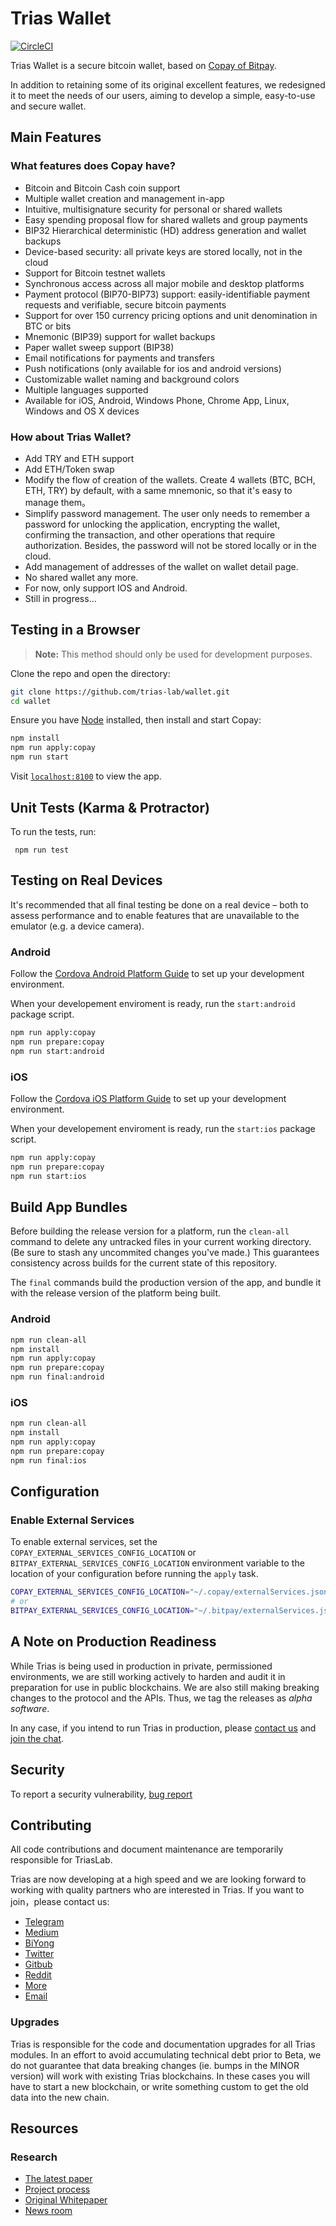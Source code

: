 # Trias Wallet

[![CircleCI](https://img.shields.io/circleci/project/github/trias-lab/wallet/master.svg)](https://circleci.com/gh/trias-lab/wallet/)

Trias Wallet is a secure bitcoin wallet, based on [Copay of Bitpay](https://github.com/bitpay/copay).

In addition to retaining some of its original excellent features, we redesigned it to meet the needs of our users, aiming to develop a simple, easy-to-use and secure wallet.

## Main Features

### What features does Copay have?
- Bitcoin and Bitcoin Cash coin support
- Multiple wallet creation and management in-app
- Intuitive, multisignature security for personal or shared wallets
- Easy spending proposal flow for shared wallets and group payments
- BIP32 Hierarchical deterministic (HD) address generation and wallet backups
- Device-based security: all private keys are stored locally, not in the cloud
- Support for Bitcoin testnet wallets
- Synchronous access across all major mobile and desktop platforms
- Payment protocol (BIP70-BIP73) support: easily-identifiable payment requests and verifiable, secure bitcoin payments
- Support for over 150 currency pricing options and unit denomination in BTC or bits
- Mnemonic (BIP39) support for wallet backups
- Paper wallet sweep support (BIP38)
- Email notifications for payments and transfers
- Push notifications (only available for ios and android versions)
- Customizable wallet naming and background colors
- Multiple languages supported
- Available for iOS, Android, Windows Phone, Chrome App, Linux, Windows and OS X devices

### How about Trias Wallet?
- Add TRY and ETH support
- Add ETH/Token swap
- Modify the flow of creation of the wallets. Create 4 wallets (BTC, BCH, ETH, TRY) by default, with a same mnemonic, so that it's easy to manage them。
- Simplify password management. The user only needs to remember a password for unlocking the application, encrypting the wallet, confirming the transaction, and other operations that require authorization. Besides, the password will not be stored locally or in the cloud.
- Add management of addresses of the wallet on wallet detail page.
- No shared wallet any more.
- For now, only support IOS and Android. 
- Still in progress...

## Testing in a Browser

> **Note:** This method should only be used for development purposes. 

Clone the repo and open the directory:

```sh
git clone https://github.com/trias-lab/wallet.git
cd wallet
```

Ensure you have [Node](https://nodejs.org/) installed, then install and start Copay:

```sh
npm install
npm run apply:copay
npm run start
```

Visit [`localhost:8100`](http://localhost:8100/) to view the app.

## Unit Tests (Karma & Protractor)

To run the tests, run:

```
 npm run test
```

## Testing on Real Devices

It's recommended that all final testing be done on a real device – both to assess performance and to enable features that are unavailable to the emulator (e.g. a device camera).

### Android

Follow the [Cordova Android Platform Guide](https://cordova.apache.org/docs/en/latest/guide/platforms/android/) to set up your development environment.

When your developement enviroment is ready, run the `start:android` package script.

```sh
npm run apply:copay
npm run prepare:copay
npm run start:android
```

### iOS

Follow the [Cordova iOS Platform Guide](https://cordova.apache.org/docs/en/latest/guide/platforms/ios/) to set up your development environment.

When your developement enviroment is ready, run the `start:ios` package script.

```sh
npm run apply:copay
npm run prepare:copay
npm run start:ios
```

## Build App Bundles

Before building the release version for a platform, run the `clean-all` command to delete any untracked files in your current working directory. (Be sure to stash any uncommited changes you've made.) This guarantees consistency across builds for the current state of this repository.

The `final` commands build the production version of the app, and bundle it with the release version of the platform being built.

### Android

```sh
npm run clean-all
npm install
npm run apply:copay
npm run prepare:copay
npm run final:android
```

### iOS

```sh
npm run clean-all
npm install
npm run apply:copay
npm run prepare:copay
npm run final:ios
```

## Configuration

### Enable External Services

To enable external services, set the `COPAY_EXTERNAL_SERVICES_CONFIG_LOCATION` or `BITPAY_EXTERNAL_SERVICES_CONFIG_LOCATION` environment variable to the location of your configuration before running the `apply` task.

```sh
COPAY_EXTERNAL_SERVICES_CONFIG_LOCATION="~/.copay/externalServices.json" npm run apply:copay
# or
BITPAY_EXTERNAL_SERVICES_CONFIG_LOCATION="~/.bitpay/externalServices.json" npm run apply:bitpay
```

## A Note on Production Readiness

While Trias is being used in production in private, permissioned
environments, we are still working actively to harden and audit it in preparation
for use in public blockchains.
We are also still making breaking changes to the protocol and the APIs.
Thus, we tag the releases as _alpha software_.

In any case, if you intend to run Trias in production,
please [contact us](mailto:contact@trias.one) and [join the chat](https://www.trias.one).

## Security

To report a security vulnerability, [bug report](mailto:contact@trias.one)

## Contributing

All code contributions and document maintenance are temporarily responsible for TriasLab.

Trias are now developing at a high speed and we are looking forward to working with quality partners who are interested in Trias. If you want to join，please contact us:

- [Telegram](https://t.me/triaslab)
- [Medium](https://medium.com/@Triaslab)
- [BiYong](https://0.plus/#/triaslab)
- [Twitter](https://twitter.com/triaslab)
- [Gitbub](https://github.com/trias-lab/Documentation)
- [Reddit](https://www.reddit.com/r/Trias_Lab)
- [More](https://www.trias.one/)
- [Email](mailto:contact@trias.one)

### Upgrades

Trias is responsible for the code and documentation upgrades for all Trias modules. In an effort to avoid accumulating technical debt prior to Beta, we do not guarantee that data breaking changes (ie. bumps in the MINOR version) will work with existing Trias blockchains. In these cases you will have to start a new blockchain, or write something custom to get the old data into the new chain.

## Resources

### Research

- [The latest paper](https://www.contact@trias.one/attachment/Trias-whitepaper%20attachments.zip)
- [Project process](https://trias.one/updates/project)
- [Original Whitepaper](https://trias.one/whitepaper)
- [News room](https://trias.one/updates/recent)
